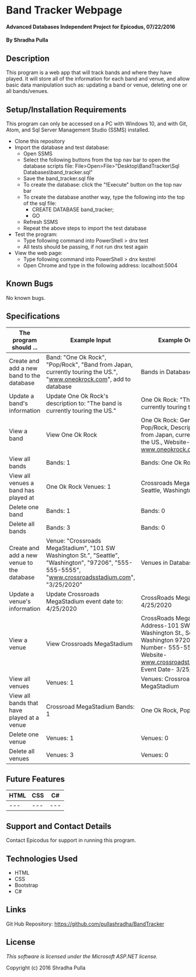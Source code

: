 # Band Tracker Webpage

#### Advanced Databases Independent Project for Epicodus, 07/22/2016

#### By Shradha Pulla

## Description

This program is a web app that will track bands and where they have played. It will store all of the information for each band and venue, and allow basic data manipulation such as: updating a band or venue, deleting one or all bands/venues.

## Setup/Installation Requirements

This program can only be accessed on a PC with Windows 10, and with Git, Atom, and Sql Server Management Studio (SSMS) installed.

* Clone this repository
* Import the database and test database:
  * Open SSMS
  * Select the following buttons from the top nav bar to open the database scripts file: File>Open>File>"Desktop\BandTracker\Sql Databases\band_tracker.sql"
  * Save the band_tracker.sql file
  * To create the database: click the "!Execute" button on the top nav bar
  * To create the database another way, type the following into the top of the sql file:
    * CREATE DATABASE band_tracker;
    * GO
  * Refresh SSMS
  * Repeat the above steps to import the test database
* Test the program:
  * Type following command into PowerShell > dnx test
  * All tests should be passing, if not run dnx test again
* View the web page:
  * Type following command into PowerShell > dnx kestrel
  * Open Chrome and type in the following address: localhost:5004

## Known Bugs

No known bugs.

## Specifications

The program should ... | Example Input | Example Output
----- | ----- | -----
Create and add a new band to the database | Band: "One Ok Rock", "Pop/Rock", "Band from Japan, currently touring the US.", "www.oneokrock.com", add to database | Bands in Database: 1
Update a band's information | Update One Ok Rock's description to: "The band is currently touring the US." | One Ok Rock: "The band is currently touring the US."
View a band | View One Ok Rock | One Ok Rock: Genre-Pop/Rock, Description-Band from Japan, currently touring the US., Website-www.oneokrock.com
View all bands | Bands: 1 | Bands: One Ok Rock
View all venues a band has played at | One Ok Rock Venues: 1 | Crossroads MegaStadium, Seattle, Washington
Delete one band | Bands: 1 | Bands: 0
Delete all bands | Bands: 3 | Bands: 0
Create and add a new venue to the database | Venue: "Crossroads MegaStadium", "101 SW Washington St.", "Seattle", "Washington", "97206", "555-555-5555", "www.crossroadsstadium.com", "3/25/2020" | Venues in Database: 1
Update a venue's information | Update Crossroads MegaStadium event date to: 4/25/2020 | CrossRoads MegaStadium: 4/25/2020
View a venue | View Crossroads MegaStadium | CrossRoads MegaStadium: Address-101 SW Washington St., Seattle, Washington 97206, Phone Number- 555-555-5555, Website- www.crossroadstadium.com, Event Date- 3/25/2020
View all venues | Venues: 1 | Venues: Crossroads MegaStadium
View all bands that have played at a venue | Crossroad MegaStadium Bands: 1 | One Ok Rock, Pop/Rock
Delete one venue | Venues: 1 | Venues: 0
Delete all venues | Venues: 3 | Venues: 0

## Future Features

HTML | CSS | C#
----- | ----- | -----
--- | --- | ---

## Support and Contact Details

Contact Epicodus for support in running this program.

## Technologies Used

* HTML
* CSS
* Bootstrap
* C#

## Links

Git Hub Repository: https://github.com/pullashradha/BandTracker

## License

*This software is licensed under the Microsoft ASP.NET license.*

Copyright (c) 2016 Shradha Pulla
